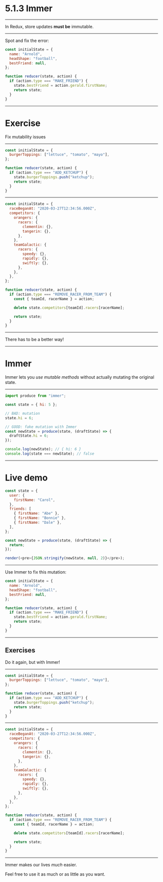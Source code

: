 # 5.1.3 Immer

---

In Redux, store updates **must be** immutable.

---

Spot and fix the error:

```js
const initialState = {
  name: "Arnold",
  headShape: "football",
  bestFriend: null,
};

function reducer(state, action) {
  if (action.type === "MAKE_FRIEND") {
    state.bestFriend = action.gerald.firstName;
    return state;
  }
}
```

---

# Exercise

Fix mutability issues

---

```js
const initialState = {
  burgerToppings: ["lettuce", "tomato", "mayo"],
};

function reducer(state, action) {
  if (action.type === "ADD_KETCHUP") {
    state.burgerToppings.push("ketchup");
    return state;
  }
}
```

---

<Timer />

```js
const initialState = {
  raceBeganAt: "2020-03-27T12:34:56.000Z",
  competitors: {
    orangers: {
      racers: {
        clementin: {},
        tangerin: {},
      },
    },
    teamGalactic: {
      racers: {
        speedy: {},
        rapidly: {},
        swiftly: {},
      },
    },
  },
};

function reducer(state, action) {
  if (action.type === "REMOVE_RACER_FROM_TEAM") {
    const { teamId, racerName } = action;

    delete state.competitors[teamId].racers[racerName];

    return state;
  }
}
```

---

There has to be a better way!

---

# Immer

Immer lets you _use mutable methods_ without actually mutating the original state.

---

```js
import produce from "immer";

const state = { hi: 5 };

// BAD: mutation
state.hi = 6;

// GOOD: fake mutation with Immer
const newState = produce(state, (draftState) => {
  draftState.hi = 6;
});

console.log(newState); // { hi: 6 }
console.log(state === newState); // false
```

---

# Live demo

```js live=true
const state = {
  user: {
    firstName: "Carol",
  },
  friends: [
    { firstName: "Abe" },
    { firstName: "Bonnie" },
    { firstName: "Dale" },
  ],
};

const newState = produce(state, (draftState) => {
  return;
});

render(<pre>{JSON.stringify(newState, null, 2)}</pre>);
```

---

Use Immer to fix this mutation:

```js
const initialState = {
  name: "Arnold",
  headShape: "football",
  bestFriend: null,
};

function reducer(state, action) {
  if (action.type === "MAKE_FRIEND") {
    state.bestFriend = action.gerald.firstName;
    return state;
  }
}
```

---

## Exercises

Do it again, but with Immer!

---

```js
const initialState = {
  burgerToppings: ["lettuce", "tomato", "mayo"],
};

function reducer(state, action) {
  if (action.type === "ADD_KETCHUP") {
    state.burgerToppings.push("ketchup");
    return state;
  }
}
```

---

```js
const initialState = {
  raceBeganAt: "2020-03-27T12:34:56.000Z",
  competitors: {
    orangers: {
      racers: {
        clementin: {},
        tangerin: {},
      },
    },
    teamGalactic: {
      racers: {
        speedy: {},
        rapidly: {},
        swiftly: {},
      },
    },
  },
};

function reducer(state, action) {
  if (action.type === "REMOVE_RACER_FROM_TEAM") {
    const { teamId, racerName } = action;

    delete state.competitors[teamId].racers[racerName];

    return state;
  }
}
```

---

Immer makes our lives _much_ easier.

Feel free to use it as much or as little as you want.
